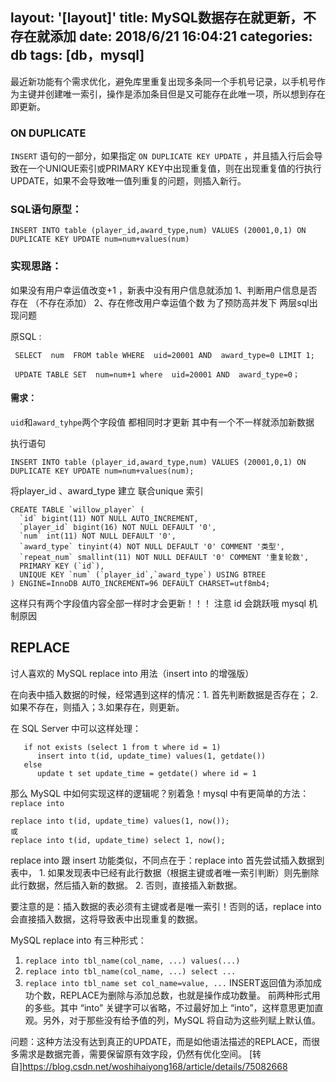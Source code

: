 layout: '[layout]'
title: MySQL数据存在就更新，不存在就添加
date: 2018/6/21 16:04:21
categories: db
tags: [db，mysql]
---
最近新功能有个需求优化，避免库里重复出现多条同一个手机号记录，以手机号作为主键并创建唯一索引，操作是添加条目但是又可能存在此唯一项，所以想到存在即更新。
### ON DUPLICATE
`INSERT` 语句的一部分，如果指定 `ON DUPLICATE KEY UPDATE` ，并且插入行后会导致在一个UNIQUE索引或PRIMARY KEY中出现重复值，则在出现重复值的行执行UPDATE，如果不会导致唯一值列重复的问题，则插入新行。

### SQL语句原型：
`INSERT INTO table (player_id,award_type,num) VALUES (20001,0,1) ON  DUPLICATE KEY UPDATE num=num+values(num)`

### 实现思路：
  如果没有用户幸运值改变+1  ，新表中没有用户信息就添加
 1、判断用户信息是否存在 （不存在添加）
 2、存在修改用户幸运值个数
为了预防高并发下 两层sql出现问题

原SQL :  
```
 SELECT  num  FROM table WHERE  uid=20001 AND  award_type=0 LIMIT 1;
```
```
 UPDATE TABLE SET  num=num+1 where  uid=20001 AND  award_type=0；
```

#### 需求：

`uid`和`award_tyhpe`两个字段值 都相同时才更新  其中有一个不一样就添加新数据

执行语句
```
INSERT INTO table (player_id,award_type,num) VALUES (20001,0,1) ON  DUPLICATE KEY UPDATE num=num+values(num);
```

将player_id 、award_type  建立 联合unique 索引   
```
CREATE TABLE `willow_player` (
  `id` bigint(11) NOT NULL AUTO_INCREMENT,
  `player_id` bigint(16) NOT NULL DEFAULT '0',
  `num` int(11) NOT NULL DEFAULT '0',
  `award_type` tinyint(4) NOT NULL DEFAULT '0' COMMENT '类型',
  `repeat_num` smallint(11) NOT NULL DEFAULT '0' COMMENT '重复轮数',
  PRIMARY KEY (`id`),
  UNIQUE KEY `num` (`player_id`,`award_type`) USING BTREE
) ENGINE=InnoDB AUTO_INCREMENT=96 DEFAULT CHARSET=utf8mb4;
```
这样只有两个字段值内容全部一样时才会更新！！！   注意  id 会跳跃哦  mysql 机制原因


## REPLACE

讨人喜欢的 MySQL replace into 用法（insert into 的增强版）

在向表中插入数据的时候，经常遇到这样的情况：1. 首先判断数据是否存在； 2. 如果不存在，则插入；3.如果存在，则更新。

在 SQL Server 中可以这样处理：
```
   if not exists (select 1 from t where id = 1)
      insert into t(id, update_time) values(1, getdate())
   else
      update t set update_time = getdate() where id = 1
```
那么 MySQL 中如何实现这样的逻辑呢？别着急！mysql 中有更简单的方法： `replace into`
```
replace into t(id, update_time) values(1, now());
或
replace into t(id, update_time) select 1, now();
```
replace into 跟 insert 功能类似，不同点在于：replace into 首先尝试插入数据到表中， 1. 如果发现表中已经有此行数据（根据主键或者唯一索引判断）则先删除此行数据，然后插入新的数据。 2. 否则，直接插入新数据。

要注意的是：插入数据的表必须有主键或者是唯一索引！否则的话，replace into 会直接插入数据，这将导致表中出现重复的数据。

MySQL replace into 有三种形式：
1. `replace into tbl_name(col_name, ...) values(...)`
2. `replace into tbl_name(col_name, ...) select ...`
3. `replace into tbl_name set col_name=value, ...`
INSERT返回值为添加成功个数，REPLACE为删除与添加总数，也就是操作成功数量。
前两种形式用的多些。其中 “into” 关键字可以省略，不过最好加上 “into”，这样意思更加直观。另外，对于那些没有给予值的列，MySQL 将自动为这些列赋上默认值。

问题：这种方法没有达到真正的UPDATE，而是如他语法描述的REPLACE，而很多需求是数据完善，需要保留原有效字段，仍然有优化空间。
[转自]https://blog.csdn.net/woshihaiyong168/article/details/75082668

